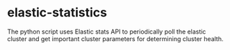 # elastic-statistics
The python script uses Elastic stats API to periodically poll the elastic cluster and get important cluster parameters for determining cluster health.
